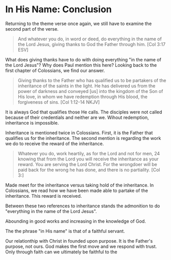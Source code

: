In His Name: Conclusion
=======================

Returning to the theme verse once again, we still have to examine the second part of the verse.

> And whatever you do, in word or deed, do everything in the name of the Lord Jesus, giving thanks to God the Father through him. [Col 3:17 ESV]

What does giving thanks have to do with doing everything "in the name of the Lord Jesus"? Why does Paul mention this here? Looking back to the first chapter of Colossians, we find our answer.

> Giving thanks to the Father who has qualified us to be partakers of the inheritance of the saints in the light. He has delivered us from the power of darkness and conveyed [us] into the kingdom of the Son of His love, in whom we have redemption through His blood, the forgiveness of sins. [Col 1:12-14 NKJV]

It is always God that qualifies those He calls. The disciples were not called because of their credentials and neither are we. Wihout redemption, inheritance is impossible.

Inheritance is mentioned twice in Colossians. First, it is the Father that qualifies us for the inheritance. The second mention is regarding the work we do to receive the reward of the inheritance. 

> Whatever you do, work heartily, as for the Lord and not for men, 24 knowing that from the Lord you will receive the inheritance as your reward. You are serving the Lord Christ. For the wrongdoer will be paid back for the wrong he has done, and there is no partiality. [Col 3:]

Made meet for the inheritance versus taking hold of the inheritance.
In Colossians, we read how we have been made able to partake of the inheritance. This reward is received.

Between these two references to inheritance stands the admonition to do "everything in the name of the Lord Jesus". 

Abounding in good works and increasing in the knowledge of God.



The the phrase "in His name" is that of a faithful servant.


Our relationthip with Christ in founded upon purpose. It is the Father's purpose, not ours. God makes the first move and we respond with trust. Only through faith can we ultimately be faithful to the 
